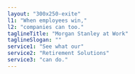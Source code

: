 ```yaml
---
layout: "300x250-exite"
l1: "When employees win,"
l2: "companies can too."
taglineTitle: "Morgan Stanley at Work"
taglineSlogan: ""
service1: "See what our"
service2: "Retirement Solutions"
service3: "can do."
---
```

